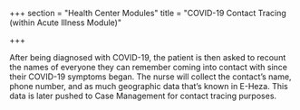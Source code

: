 +++
section = "Health Center Modules"
title = "COVID-19 Contact Tracing (within Acute Illness Module)"

+++

After being diagnosed with COVID-19, the patient is then asked to recount the names of everyone they can remember coming into contact with since their COVID-19 symptoms began. The nurse will collect the contact’s name, phone number, and as much geographic data that’s known in E-Heza. This data is later pushed to Case Management for contact tracing purposes.